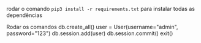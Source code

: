 rodar o comando ```pip3 install -r requirements.txt``` para instalar todas as dependências

Rodar os comandos
db.create_all()
user = User(username="admin", password="123")
db.session.add(user)
db.session.commit()
exit()